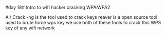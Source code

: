 
#day 18#
Intro to wifi hacker cracking WPA⁄WPA2

Air Crack -ng is the tool used to crack keys
reaver is a open source tool used to brute force wps key
we use both of these tools to crack this WPS key  of any wifi network
